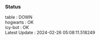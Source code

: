 ### Status


table : DOWN  
hogwarts : OK  
icy-bot : OK  
Latest Update : 2024-02-26 05:08:11.518249
